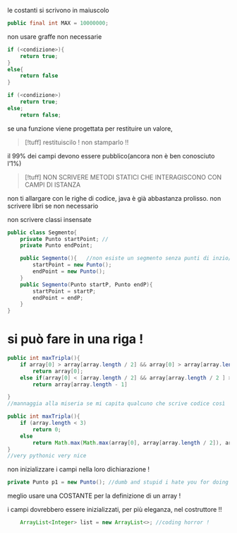 
le costanti si scrivono in maiuscolo
```java
public final int MAX = 10000000;
```

non usare graffe non necessarie
```java
if (<condizione>){
	return true;
}
else{
	return false
}

if (<condizione>)
	return true;
else;
	return false;
```

se una funzione viene progettata per restituire un valore, 
>[!tuff] restituiscilo ! non stamparlo !!

il 99% dei campi devono essere pubblico(ancora non è ben conosciuto l’1%)

>[!tuff] NON SCRIVERE METODI STATICI CHE INTERAGISCONO CON CAMPI DI ISTANZA

non ti allargare con le righe di codice, java è già abbastanza prolisso. non scrivere libri se non necessario

non scrivere classi insensate
```java
public class Segmento{
	private Punto startPoint; //
	private Punto endPoint;

	public Segmento(){   //non esiste un segmento senza punti di inzio/fine, ne punti senza coordinate
		startPoint = new Punto();
		endPoint = new Punto();
	}
	public Segmento(Punto startP, Punto endP){
		startPoint = startP;
		endPoint = endP;
	}
}
```

# si può fare in una riga !
```java
public int maxTripla(){
	if array[0] > array[array.length / 2] && array[0] > array[array.length - 1])
		return array[0];
	else if(array[0] < [array.length / 2] && array[array.length / 2 ] > array[length - 1])
		return array[array.length - 1]

}
//mannaggia alla miseria se mi capita qualcuno che scrive codice così
```

```java
public int maxTripla(){
	if (array.length < 3)
		return 0;
	else 
		return Math.max(Math.max(array[0], array[array.length / 2]), array[array.length - 1])
}
//very pythonic very nice
```

non inizializzare i campi nella loro dichiarazione !
```java
private Punto p1 = new Punto(); //dumb and stupid i hate you for doing this
```

meglio usare una COSTANTE per la definizione di un array !

i campi dovrebbero essere inizializzati, per più eleganza, nel costruttore !!
```java
	ArrayList<Integer> list = new ArrayList<>; //coding horror !
```